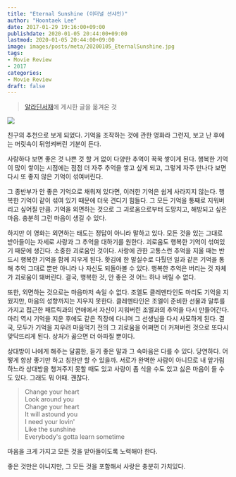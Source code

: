 ```yaml
---
title: "Eternal Sunshine (이터널 션샤인)"
author: "Hoontaek Lee"
date: 2017-01-29 19:16:00+09:00
publishdate: 2020-01-05 20:44:00+09:00
lastmod: 2020-01-05 20:44:00+09:00
image: images/posts/meta/20200105_EternalSunshine.jpg
tags:
- Movie Review
- 2017
categories:
- Movie Review
draft: false
---
```


> [알라딘서재](https://blog.aladin.co.kr/770370148/9090356)에 게시한 글을 옮겨온 것

![](https://image.aladin.co.kr/product/10016/40/coversum/d022735191_1.jpg)

친구의 추천으로 보게 되었다. 기억을 조작하는 것에 관한 영화라 그런지, 보고 난 후에는 머릿속이 뒤엉켜버린 기분이 든다.

사랑하다 보면 좋은 것 나쁜 것 할 거 없이 다양한 추억이 꾹꾹 쌓이게 된다. 행복한 기억이 많이 쌓이는 시점에는 점점 더 자주 추억을 쌓고 싶게 되고, 그렇게 자주 만나다 보면 다시 또 좋지 않은 기억이 섞여버린다.

그 종반부가 안 좋은 기억으로 채워져 있다면, 이러한 기억은 쉽게 사라지지 않는다. 행복한 기억이 같이 섞여 있기 때문에 더욱 견디기 힘들다. 그 모든 기억을 통째로 지워버리고 싶어질 만큼. 기억을 외면하는 것으로 그 괴로움으로부터 도망치고, 해방되고 싶은 마음. 충분히 그런 마음이 생길 수 있다.

하지만 이 영화는 외면하는 태도는 정답이 아니라 말하고 있다. 모든 것을 있는 그대로 받아들이는 자세로 사랑과 그 추억을 대하기를 원한다. 괴로움도 행복한 기억이 섞여있기 때문에 생긴다. 소중한 괴로움인 것이다. 사랑에 관한 고통스런 추억을 지울 때는 반드시 행복한 기억을 함께 지우게 된다. 홧김에 한 말실수로 다퉜던 일과 같은 기억을 통해 추억 그대로 뿐만 아니라 나 자신도 되돌아볼 수 있다. 행복한 추억은 버리는 것 자체가 괴로움이 돼버린다. 결국, 행복한 것, 안 좋은 것 어느 하나 버릴 수 없다.

또한, 외면하는 것으로는 마음마저 속일 수 없다. 조엘도 클레멘타인도 마리도 기억을 지웠지만, 마음의 성향까지는 지우지 못한다. 클레멘타인은 조엘이 준비한 선물과 말투를 가지고 접근한 패트릭과의 연애에서 자신이 지워버린 조엘과의 추억을 다시 만들어간다. 마리 역시 기억을 지운 후에도 같은 직장에 다니며 그 선생님을 다시 사모하게 된다. 결국, 모두가 기억을 지우려 마음먹기 전의 그 괴로움을 어쩌면 더 커져버린 것으로 또다시 맞닥뜨리게 된다. 상처가 곪으면 더 아파질 뿐이다.

상대방이 나에게 해주는 달콤한, 듣기 좋은 말과 그 속마음은 다를 수 있다. 당연하다. 어떻게 항상 좋기만 하고 칭찬만 할 수 있을까. 서로가 완벽한 사람이 아니므로 내 앞가림하느라 상대방을 챙겨주지 못할 때도 있고 사랑이 좀 식을 수도 있고 싫은 마음이 들 수도 있다. 그래도 뭐 어때. 괜찮다.

>Change your heart  
Look around you  
Change your heart  
It will astound you  
I need your lovin'  
Like the sunshine  
Everybody's gotta learn sometime  

마음을 크게 가지고 모든 것을 받아들이도록 노력해야 한다.  

좋은 것만은 아니지만, 그 모든 것을 포함해서 사랑은 충분히 가치있다.
